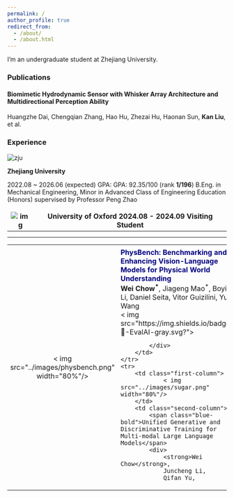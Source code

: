 ```yaml
---
permalink: /
author_profile: true
redirect_from: 
  - /about/
  - /about.html
---
```


I’m an undergraduate student at [Zhejiang University](https://www.zju.edu.cn/english/).

### Publications

#### Biomimetic Hydrodynamic Sensor with Whisker Array Architecture and Multidirectional Perception Ability

Huangzhe Dai, Chengqian Zhang, Hao Hu, Zhezai Hu, Haonan Sun, **Kan Liu**, et al.

### Experience

![zju](https://liukan6.github.io/images/zju.png)

**Zhejiang University**

2022.08 ~ 2026.06 (expected)
GPA: GPA: 92.35/100 (rank **1/196**)
B.Eng. in Mechanical Engineering, Minor in Advanced Class of Engineering Education (Honors)
supervised by Professor [Peng Zhao](https://person.zju.edu.cn/pengzhao)

| ![img](https://weichow23.github.io/images/oxford.png) | **University of Oxford** 2024.08 - 2024.09 Visiting Student |
| ----------------------------------------------------- | ----------------------------------------------------------- |
|                                                       |                                                             |

<style>
    table {
        width: 100%;
        border-collapse: collapse;
    }
    td {
        padding: 5pt;
        vertical-align: middle;
    }
    .first-column {
        width: 25%;
        padding:5pt;
        text-align: center;
        vertical-align:middle
    }
    .second-column {
        width: 75%;
        padding:5pt;
        text-align: left;
        vertical-align:middle
    }
    .blue-bold {
        color: navy; /* 使用深蓝色 */
        font-weight: bold; /* 加粗 */
        font-size: 16px;
    }
    /* 隐藏表格边框 */
    table, th, td {
        border: none;
    }
    /* 去除链接下划线 */
    a {
        text-decoration: none; 
    }
</style>
<table>
    <tr>
        <td class="first-column">
                < img src="../images/physbench.png" width="80%"/>
        </td>
        <td class="second-column">
            <span class="blue-bold">PhysBench: Benchmarking and Enhancing Vision-Language Models for Physical World Understanding</span>
            <div>
                <strong>Wei Chow<sup>*</sup></strong>,
                Jiageng Mao<sup>*</sup>, 
                Boyi Li, 
                Daniel Seita, 
                Vitor Guizilini, 
                Yue Wang
            </div>
            <div>
                <a href=" ">
                    < img src="https://img.shields.io/badge/🔺-EvalAI-gray.svg?"></a >
                
            </div> 
        </td>
    </tr>
    <tr>
        <td class="first-column">
                < img src="../images/sugar.png" width="80%"/>
        </td>
        <td class="second-column">
            <span class="blue-bold">Unified Generative and Discriminative Training for Multi-modal Large Language Models</span>
            <div>
                <strong>Wei Chow</strong>,
                Juncheng Li, 
                Qifan Yu, 
</table>
      
